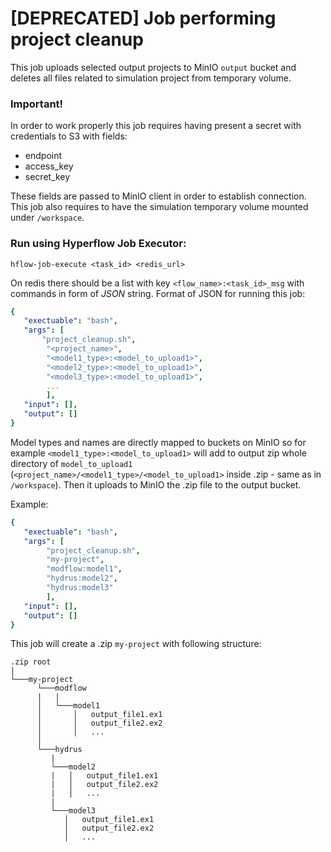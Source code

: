 # [DEPRECATED] Job performing project cleanup

This job uploads selected output projects to MinIO `output` bucket and deletes all files related to simulation project from temporary volume.

### Important!
In order to work properly this job requires having present a secret with credentials to S3 with fields:

* endpoint
* access_key
* secret_key

These fields are passed to MinIO client in order to establish connection. This job also requires to have the simulation temporary volume mounted under `/workspace`.

### Run using Hyperflow Job Executor:
`hflow-job-execute <task_id> <redis_url>`

On redis there should be a list with key `<flow_name>:<task_id>_msg` with commands in form of *JSON* string. Format of JSON for running this job:

```yaml
{
   "exectuable": "bash",
   "args": [
       "project_cleanup.sh",
        "<project_name>",
        "<model1_type>:<model_to_upload1>",
        "<model2_type>:<model_to_upload1>",
        "<model3_type>:<model_to_upload1>",
        ...
        ],
   "input": [],
   "output": []
}
```

Model types and names are directly mapped to buckets on MinIO so for example `<model1_type>:<model_to_upload1>` will add to output zip whole directory of `model_to_upload1` (`<project_name>/<model1_type>/<model_to_upload1>` inside .zip - same as in `/workspace`). Then it uploads to MinIO the .zip file to the output bucket.


Example:

```yaml
{
   "exectuable": "bash",
   "args": [
        "project_cleanup.sh",
        "my-project", 
        "modflow:model1", 
        "hydrus:model2", 
        "hydrus:model3"
        ],
   "input": [],
   "output": []
}
```
This job will create a .zip `my-project` with following structure:
```
.zip root
|
└───my-project
      └───modflow
      |   |
      │   └───model1
      │       │   output_file1.ex1
      │       │   output_file2.ex2
      │       │   ...
      │   
      └───hydrus
         |
         └───model2
         |   │   output_file1.ex1
         |   │   output_file2.ex2
         |   │   ...
         |   
         └───model3
            │   output_file1.ex1
            │   output_file2.ex2
            │   ...
```

